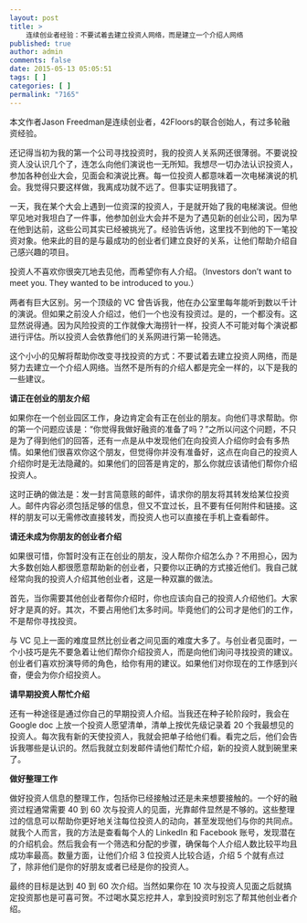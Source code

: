 ```yaml
---
layout: post
title: >
    连续创业者经验：不要试着去建立投资人网络，而是建立一个介绍人网络
published: true
author: admin
comments: false
date: 2015-05-13 05:05:51
tags: [ ]
categories: [ ]
permalink: "7165"
---
```



本文作者Jason Freedman是连续创业者，42Floors的联合创始人，有过多轮融资经验。

还记得当初为我的第一个公司寻找投资时，我的投资人关系网还很薄弱。不要说投资人没认识几个了，连怎么向他们演说也一无所知。我想尽一切办法认识投资人，参加各种创业大会，见面会和演说比赛。每一位投资人都意味着一次电梯演说的机会。我觉得只要这样做，我离成功就不远了。但事实证明我错了。

一天，我在某个大会上遇到一位资深的投资人，于是就开始了我的电梯演说。但他罕见地对我坦白了一件事，他参加创业大会并不是为了遇见新的创业公司，因为早在他到达前，这些公司其实已经被挑光了。经验告诉他，这里找不到他的下一笔投资对象。他来此的目的是与最成功的创业者们建立良好的关系，让他们帮助介绍自己感兴趣的项目。

投资人不喜欢你很突兀地去见他，而希望你有人介绍。（Investors don&#8217;t want to meet you. They wanted to be introduced to you.）

两者有巨大区别。另一个顶级的 VC 曾告诉我，他在办公室里每年能听到数以千计的演说。但如果之前没人介绍过，他们一个也没有投资过。是的，一个都没有。这显然说得通。因为风险投资的工作就像大海捞针一样，投资人不可能对每个演说都进行评估。所以投资人会依靠他们的关系网进行第一轮筛选。

这个小小的见解将帮助你改变寻找投资的方式：不要试着去建立投资人网络，而是努力去建立一个介绍人网络。当然不是所有的介绍人都是完全一样的，以下是我的一些建议。

**请正在创业的朋友介绍**

如果你在一个创业园区工作，身边肯定会有正在创业的朋友。向他们寻求帮助。你的第一个问题应该是：“你觉得我做好融资的准备了吗？”之所以问这个问题，不只是为了得到他们的回答，还有一点是从中发现他们在向投资人介绍你时会有多热情。如果他们很喜欢你这个朋友，但觉得你并没有准备好，这点在向自己的投资人介绍你时是无法隐藏的。如果他们的回答是肯定的，那么你就应该请他们帮你介绍投资人。

这时正确的做法是：发一封言简意赅的邮件，请求你的朋友将其转发给某位投资人。邮件内容必须包括足够的信息，但又不宜过长，且不要有任何附件和链接。这样的朋友可以无需修改直接转发，而投资人也可以直接在手机上查看邮件。

**请还未成为你朋友的创业者介绍**

如果很可惜，你暂时没有正在创业的朋友，没人帮你介绍怎么办？不用担心，因为大多数创始人都很愿意帮助新的创业者，只要你以正确的方式接近他们。我自己就经常向我的投资人介绍其他创业者，这是一种双赢的做法。

首先，当你需要其他创业者帮你介绍时，你也应该向自己的投资人介绍他们。大家好才是真的好。其次，不要占用他们太多时间。毕竟他们的公司才是他们的工作，不是帮你寻找投资。

与 VC 见上一面的难度显然比创业者之间见面的难度大多了。与创业者见面时，一个小技巧是先不要急着让他们帮你介绍投资人，而是向他们询问寻找投资的建议。创业者们喜欢扮演导师的角色，给你有用的建议。如果他们对你现在的工作感到兴奋，便会为你介绍投资人。

**请早期投资人帮忙介绍**

还有一种途径是通过你自己的早期投资人介绍。当我还在种子轮阶段时，我会在 Google doc 上放一个投资人愿望清单，清单上按优先级记录着 20 个我最想见的投资人。每次我有新的天使投资人，我就会把单子给他们看。看完之后，他们会告诉我哪些是认识的。然后我就立刻发邮件请他们帮忙介绍，新的投资人就到碗里来了。

**做好整理工作**

做好投资人信息的整理工作，包括你已经接触过还是未来想要接触的。一个好的融资过程通常需要 40 到 60 次与投资人的见面，光靠邮件显然是不够的。这些整理过的信息可以帮助你更好地关注每位投资人的动向，甚至发现他们与你的共同点。就我个人而言，我的方法是查看每个人的 LinkedIn 和 Facebook 账号，发现潜在的介绍机会。然后我会有一个筛选和分配的步骤，确保每个人介绍人数比较平均且成功率最高。数量方面，让他们介绍 3 位投资人比较合适，介绍 5 个就有点过了，除非他们是你的好朋友或者已经是你的投资人。

最终的目标是达到 40 到 60 次介绍。当然如果你在 10 次与投资人见面之后就搞定投资那也是可喜可贺。不过喝水莫忘挖井人，拿到投资时别忘了帮其他创业者介绍。